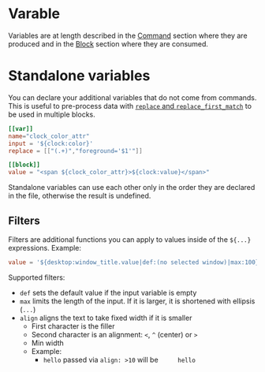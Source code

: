 # Varable

<!-- toc -->

Variables are at length described in the [Command](./command.md) section
where they are produced and in the [Block](./block.md) section where they
are consumed.


# Standalone variables

You can declare your additional variables that do not come from commands. This is useful to
pre-process data with [`replace` and `replace_first_match`](./block.md#common-properties) to be used in multiple blocks.

```toml
[[var]]
name="clock_color_attr"
input = '${clock:color}'
replace = [["(.+)","foreground='$1'"]]

[[block]]
value = "<span ${clock_color_attr}>${clock:value}</span>"
```

Standalone variables can use each other only in the order they are declared in the file,
otherwise the result is undefined.

## Filters

Filters are additional functions you can apply to values inside of the `${...}` expressions. Example:

```toml
value = '${desktop:window_title.value|def:(no selected window)|max:100}'
```

Supported filters:

* `def` sets the default value if the input variable is empty
* `max` limits the length of the input. If it is larger, it is shortened with ellipsis (`...`)
* `align` aligns the text to take fixed width if it is smaller
  * First character is the filler
  * Second character is an alignment: `<`, `^` (center) or `>`
  * Min width
  * Example:
    * `hello` passed via `align: >10` will be `     hello`
